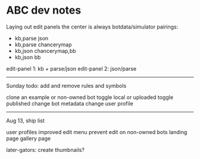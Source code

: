 # ABC dev notes


Laying out edit panels
the center is always botdata/simulator
pairings:  
* kb,parse json
* kb,parse chancerymap
* kb,json chancerymap,bb
* kb,json bb


edit-panel 1: kb + parse/json
edit-panel 2: json/parse


----------------
Sunday todo:
add and remove rules and symbols

clone an example or non-owned bot
toggle local or uploaded
toggle published
change bot metadata
change user profile


----------------
Aug 13, ship list

user profiles
improved edit menu
prevent edit on non-owned bots
landing page
gallery page

later-gators:
create thumbnails?
